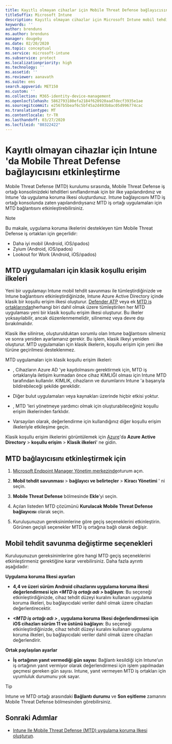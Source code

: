 ```yaml
---
title: Kayıtlı olmayan cihazlar için Mobile Threat Defense bağlayıcısını etkinleştirme
titleSuffix: Microsoft Intune
description: Kayıtlı olmayan cihazlar için Microsoft Intune mobil tehdit savunma bağlayıcısını etkinleştirin.
keywords: ''
author: brenduns
ms.author: brenduns
manager: dougeby
ms.date: 02/20/2020
ms.topic: conceptual
ms.service: microsoft-intune
ms.subservice: protect
ms.localizationpriority: high
ms.technology: ''
ms.assetid: ''
ms.reviewer: aanavath
ms.suite: ems
search.appverid: MET150
ms.custom: ''
ms.collection: M365-identity-device-management
ms.openlocfilehash: 5862793180efa2184f620920aad7decf3935e1ae
ms.sourcegitcommit: e2567b5beaf6c5bf45a2d493b8ac05d996774cac
ms.translationtype: MT
ms.contentlocale: tr-TR
ms.lasthandoff: 03/27/2020
ms.locfileid: "80322422"
---
```

# <a name="enable-the-mobile-threat-defense-connector-in-intune-for-unenrolled-devices"></a>Kayıtlı olmayan cihazlar için Intune 'da Mobile Threat Defense bağlayıcısını etkinleştirme

Mobile Threat Defense (MTD) kurulumu sırasında, Mobile Threat Defense iş ortağı konsolinizdeki tehditleri sınıflandırmak için bir ilke yapılandırdınız ve Intune 'da uygulama koruma ilkesi oluşturdunuz. Intune bağlayıcısını MTD iş ortağı konsolunda zaten yapılandırdıysanız MTD iş ortağı uygulamaları için MTD bağlantısını etkinleştirebilirsiniz.

> [!NOTE]
> Bu makale, uygulama koruma ilkelerini destekleyen tüm Mobile Threat Defense iş ortakları için geçerlidir:
>
> - Daha iyi mobil (Android, iOS/ıpados)
> - Zyium (Android, iOS/ıpados)
> - Lookout for Work (Android, iOS/ıpados)

## <a name="classic-conditional-access-policies-for-mtd-apps"></a>MTD uygulamaları için klasik koşullu erişim ilkeleri

Yeni bir uygulamayı Intune mobil tehdit savunması ile tümleştirdiğinizde ve Intune bağlantısını etkinleştirdiğinizde, Intune Azure Active Directory içinde klasik bir koşullu erişim ilkesi oluşturur. [Defender ATP](advanced-threat-protection.md) veya ek [MTD iş ortaklarından](mobile-threat-defense.md#mobile-threat-defense-partners)herhangi biri dahil olmak üzere tümleştirilen her MTD uygulaması yeni bir klasik koşullu erişim ilkesi oluşturur. Bu ilkeler yoksayılabilir, ancak düzenlenmemelidir, silinemez veya devre dışı bırakılmalıdır.

Klasik ilke silinirse, oluşturulduktan sorumlu olan Intune bağlantısını silmeniz ve sonra yeniden ayarlamanız gerekir. Bu işlem, klasik ilkeyi yeniden oluşturur. MTD uygulamaları için klasik ilkelerin, koşullu erişim için yeni ilke türüne geçirilmesi desteklenmez.

MTD uygulamaları için klasik koşullu erişim ilkeleri:

- , Cihazların Azure AD 'ye kaydolmasını gerektirmek için, MTD iş ortaklarıyla iletişim kurmadan önce cihaz KIMLIĞI olması için Intune MTD tarafından kullanılır. KIMLIK, cihazların ve durumlarını Intune 'a başarıyla bildirebileceği şekilde gereklidir.

- Diğer bulut uygulamaları veya kaynakları üzerinde hiçbir etkisi yoktur.

- , MTD 'leri yönetmeye yardımcı olmak için oluşturabileceğiniz koşullu erişim ilkelerinden farklıdır.

- Varsayılan olarak, değerlendirme için kullandığınız diğer koşullu erişim ilkeleriyle etkileşime geçin.

Klasik koşullu erişim ilkelerini görüntülemek için [Azure](https://portal.azure.com/#home)'da **Azure Active Directory** > **koşullu erişim** > **Klasik ilkeleri**' ne gidin.

## <a name="to-enable-the-mtd-connector"></a>MTD bağlayıcısını etkinleştirmek için

1. [Microsoft Endpoint Manager Yönetim merkezinde](https://go.microsoft.com/fwlink/?linkid=2109431)oturum açın.

2. **Mobil tehdit savunması** > **bağlayıcı ve belirteçler** > **Kiracı Yönetimi** ' ni seçin.

3. **Mobile Threat Defense** bölmesinde **Ekle**’yi seçin.

4. Açılan listeden MTD çözümünü **Kurulacak Mobile Threat Defense bağlayıcısı** olarak seçin.

    <!-- ![MTD setup in Intune](PLACEHOLDER, need a new screenshot of this page) -->

5. Kuruluşunuzun gereksinimlerine göre geçiş seçeneklerini etkinleştirin. Görünen geçişli seçenekler MTD iş ortağına bağlı olarak değişir.

## <a name="mobile-threat-defense-toggle-options"></a>Mobil tehdit savunma değiştirme seçenekleri

Kuruluşunuzun gereksinimlerine göre hangi MTD geçiş seçeneklerini etkinleştirmeniz gerektiğine karar verebilirsiniz. Daha fazla ayrıntı aşağıdadır:

**Uygulama koruma Ilkesi ayarları**

- **4,4 ve üzeri sürüm Android cihazlarını uygulama koruma ilkesi değerlendirmesi için *\<MTD iş ortağı adı >* bağlayın**: Bu seçeneği etkinleştirdiğinizde, cihaz tehdit düzeyi kuralını kullanan uygulama koruma ilkeleri, bu bağlayıcıdaki veriler dahil olmak üzere cihazları değerlentirecektir.

- ***\<MTD iş ortağı adı >* , uygulama koruma Ilkesi değerlendirmesi için iOS cihazları sürüm 11 ve üstünü bağlayın**: Bu seçeneği etkinleştirdiğinizde, cihaz tehdit düzeyi kuralını kullanan uygulama koruma ilkeleri, bu bağlayıcıdaki veriler dahil olmak üzere cihazları değerlendirir.

**Ortak paylaşılan ayarlar**

- **İş ortağının yanıt vermediği gün sayısı**: Bağlantı kesildiği için Intune’un iş ortağının yanıt vermiyor olarak değerlendirmesi için işlem yapılmadan geçmesi gereken gün sayısı. Intune, yanıt vermeyen MTD iş ortakları için uyumluluk durumunu yok sayar.

> [!TIP]
> Intune ve MTD ortağı arasındaki **Bağlantı durumu** ve **Son eşitleme** zamanını Mobile Threat Defense bölmesinden görebilirsiniz.

## <a name="next-steps"></a>Sonraki Adımlar

- [Intune Ile Mobile Threat Defense (MTD) uygulama koruma Ilkesi oluşturun](mtd-app-protection-policy.md).

